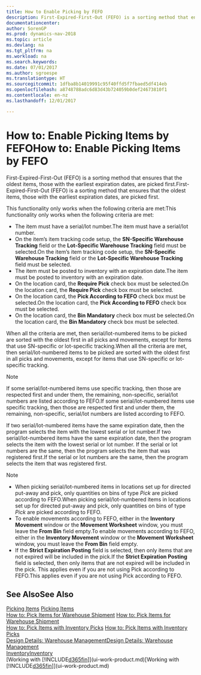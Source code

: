 ```yaml
---
title: How to Enable Picking by FEFO
description: First-Expired-First-Out (FEFO) is a sorting method that ensures that the oldest items, those with the earliest expiration dates, are picked first.
documentationcenter: 
author: SorenGP
ms.prod: dynamics-nav-2018
ms.topic: article
ms.devlang: na
ms.tgt_pltfrm: na
ms.workload: na
ms.search.keywords: 
ms.date: 07/01/2017
ms.author: sgroespe
ms.translationtype: HT
ms.sourcegitcommit: 1dfba8b14019991c95f40ffd5f7fbaed5df414eb
ms.openlocfilehash: a8748788adc6d83d43b724059b0def24673810f1
ms.contentlocale: en-nz
ms.lasthandoff: 12/01/2017

---
```

# <a name="how-to-enable-picking-items-by-fefo"></a><span data-ttu-id="68fc4-103">How to: Enable Picking Items by FEFO</span><span class="sxs-lookup"><span data-stu-id="68fc4-103">How to: Enable Picking Items by FEFO</span></span>
<span data-ttu-id="68fc4-104">First-Expired-First-Out (FEFO) is a sorting method that ensures that the oldest items, those with the earliest expiration dates, are picked first.</span><span class="sxs-lookup"><span data-stu-id="68fc4-104">First-Expired-First-Out (FEFO) is a sorting method that ensures that the oldest items, those with the earliest expiration dates, are picked first.</span></span>  

 <span data-ttu-id="68fc4-105">This functionality only works when the following criteria are met:</span><span class="sxs-lookup"><span data-stu-id="68fc4-105">This functionality only works when the following criteria are met:</span></span>  

-   <span data-ttu-id="68fc4-106">The item must have a serial/lot number.</span><span class="sxs-lookup"><span data-stu-id="68fc4-106">The item must have a serial/lot number.</span></span>  
-   <span data-ttu-id="68fc4-107">On the item’s item tracking code setup, the **SN-Specific Warehouse Tracking** field or the **Lot-Specific Warehouse Tracking** field must be selected.</span><span class="sxs-lookup"><span data-stu-id="68fc4-107">On the item’s item tracking code setup, the **SN-Specific Warehouse Tracking** field or the **Lot-Specific Warehouse Tracking** field must be selected.</span></span>  
-   <span data-ttu-id="68fc4-108">The item must be posted to inventory with an expiration date.</span><span class="sxs-lookup"><span data-stu-id="68fc4-108">The item must be posted to inventory with an expiration date.</span></span>  
-   <span data-ttu-id="68fc4-109">On the location card, the **Require Pick** check box must be selected.</span><span class="sxs-lookup"><span data-stu-id="68fc4-109">On the location card, the **Require Pick** check box must be selected.</span></span>  
-   <span data-ttu-id="68fc4-110">On the location card, the **Pick According to FEFO** check box must be selected.</span><span class="sxs-lookup"><span data-stu-id="68fc4-110">On the location card, the **Pick According to FEFO** check box must be selected.</span></span>  
-   <span data-ttu-id="68fc4-111">On the location card, the **Bin Mandatory** check box must be selected.</span><span class="sxs-lookup"><span data-stu-id="68fc4-111">On the location card, the **Bin Mandatory** check box must be selected.</span></span>  

 <span data-ttu-id="68fc4-112">When all the criteria are met, then serial/lot-numbered items to be picked are sorted with the oldest first in all picks and movements, except for items that use SN-specific or lot-specific tracking.</span><span class="sxs-lookup"><span data-stu-id="68fc4-112">When all the criteria are met, then serial/lot-numbered items to be picked are sorted with the oldest first in all picks and movements, except for items that use SN-specific or lot-specific tracking.</span></span>  

> [!NOTE]  
>  <span data-ttu-id="68fc4-113">If some serial/lot-numbered items use specific tracking, then those are respected first and under them, the remaining, non-specific, serial/lot numbers are listed according to FEFO.</span><span class="sxs-lookup"><span data-stu-id="68fc4-113">If some serial/lot-numbered items use specific tracking, then those are respected first and under them, the remaining, non-specific, serial/lot numbers are listed according to FEFO.</span></span>  

 <span data-ttu-id="68fc4-114">If two serial/lot-numbered items have the same expiration date, then the program selects the item with the lowest serial or lot number.</span><span class="sxs-lookup"><span data-stu-id="68fc4-114">If two serial/lot-numbered items have the same expiration date, then the program selects the item with the lowest serial or lot number.</span></span> <span data-ttu-id="68fc4-115">If the serial or lot numbers are the same, then the program selects the item that was registered first.</span><span class="sxs-lookup"><span data-stu-id="68fc4-115">If the serial or lot numbers are the same, then the program selects the item that was registered first.</span></span>  

> [!NOTE]  
>  -   <span data-ttu-id="68fc4-116">When picking serial/lot-numbered items in locations set up for directed put-away and pick, only quantities on bins of type *Pick* are picked according to FEFO.</span><span class="sxs-lookup"><span data-stu-id="68fc4-116">When picking serial/lot-numbered items in locations set up for directed put-away and pick, only quantities on bins of type *Pick* are picked according to FEFO.</span></span>  
> -   <span data-ttu-id="68fc4-117">To enable movements according to FEFO, either in the **Inventory Movement** window or the **Movement Worksheet** window, you must leave the **From Bin** field empty.</span><span class="sxs-lookup"><span data-stu-id="68fc4-117">To enable movements according to FEFO, either in the **Inventory Movement** window or the **Movement Worksheet** window, you must leave the **From Bin** field empty.</span></span>  
> -   <span data-ttu-id="68fc4-118">If the **Strict Expiration Posting** field is selected, then only items that are not expired will be included in the pick.</span><span class="sxs-lookup"><span data-stu-id="68fc4-118">If the **Strict Expiration Posting** field is selected, then only items that are not expired will be included in the pick.</span></span> <span data-ttu-id="68fc4-119">This applies even if you are not using Pick according to FEFO.</span><span class="sxs-lookup"><span data-stu-id="68fc4-119">This applies even if you are not using Pick according to FEFO.</span></span>  

## <a name="see-also"></a><span data-ttu-id="68fc4-120">See Also</span><span class="sxs-lookup"><span data-stu-id="68fc4-120">See Also</span></span>  
<span data-ttu-id="68fc4-121">[Picking Items](warehouse-pick-items.md) </span><span class="sxs-lookup"><span data-stu-id="68fc4-121">[Picking Items](warehouse-pick-items.md) </span></span>  
<span data-ttu-id="68fc4-122">[How to: Pick Items for Warehouse Shipment](warehouse-how-to-pick-items-for-warehouse-shipment.md) </span><span class="sxs-lookup"><span data-stu-id="68fc4-122">[How to: Pick Items for Warehouse Shipment](warehouse-how-to-pick-items-for-warehouse-shipment.md) </span></span>  
<span data-ttu-id="68fc4-123">[How to: Pick Items with Inventory Picks](warehouse-how-to-pick-items-with-inventory-picks.md) </span><span class="sxs-lookup"><span data-stu-id="68fc4-123">[How to: Pick Items with Inventory Picks](warehouse-how-to-pick-items-with-inventory-picks.md) </span></span>  
[<span data-ttu-id="68fc4-124">Design Details: Warehouse Management</span><span class="sxs-lookup"><span data-stu-id="68fc4-124">Design Details: Warehouse Management</span></span>](design-details-warehouse-management.md)  
[<span data-ttu-id="68fc4-125">Inventory</span><span class="sxs-lookup"><span data-stu-id="68fc4-125">Inventory</span></span>](inventory-manage-inventory.md)  
<span data-ttu-id="68fc4-126">[Working with [!INCLUDE[d365fin](includes/d365fin_md.md)]](ui-work-product.md)</span><span class="sxs-lookup"><span data-stu-id="68fc4-126">[Working with [!INCLUDE[d365fin](includes/d365fin_md.md)]](ui-work-product.md)</span></span>

